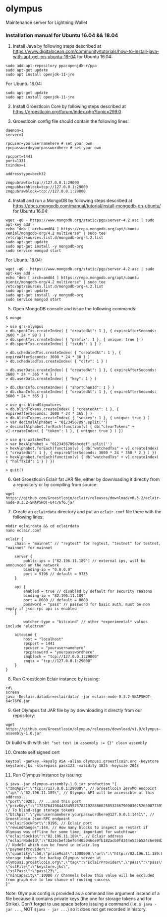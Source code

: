 # olympus
Maintenance server for Lightning Wallet

### Installation manual for Ubuntu 16.04 && 18.04

1. Install Java by following steps described at https://www.digitalocean.com/community/tutorials/how-to-install-java-with-apt-get-on-ubuntu-16-04 for Ubuntu 16.04:
```
sudo add-apt-repository ppa:openjdk-r/ppa
sudo apt-get update  
sudo apt install openjdk-11-jre
```

For Ubuntu 18.04:
```
sudo apt-get update  
sudo apt install openjdk-11-jre
```

2. Install Groestlcoin Core by following steps described at https://groestlcoin.org/forum/index.php?topic=299.0

3. Groestlcoin config file should contain the following lines: 
```
daemon=1
server=1

rpcuser=yourusernamehere # set your own
rpcpassword=yourpasswordhere # set your own

rpcport=1441
port=1331
txindex=1

addresstype=bech32

zmqpubrawtx=tcp://127.0.0.1:29000
zmqpubhashblock=tcp://127.0.0.1:29000
zmqpubrawblock=tcp://127.0.0.1:29000
```

4. Install and run a MongoDB by following steps described at https://docs.mongodb.com/manual/tutorial/install-mongodb-on-ubuntu/ for Ubuntu 16.04:
```
wget -qO - https://www.mongodb.org/static/pgp/server-4.2.asc | sudo apt-key add -
echo "deb [ arch=amd64 ] https://repo.mongodb.org/apt/ubuntu xenial/mongodb-org/4.2 multiverse" | sudo tee /etc/apt/sources.list.d/mongodb-org-4.2.list
sudo apt-get update
sudo apt-get install -y mongodb-org
sudo service mongod start
```

For Ubuntu 18.04:
```
wget -qO - https://www.mongodb.org/static/pgp/server-4.2.asc | sudo apt-key add -
echo "deb [ arch=amd64 ] https://repo.mongodb.org/apt/ubuntu bionic/mongodb-org/4.2 multiverse" | sudo tee /etc/apt/sources.list.d/mongodb-org-4.2.list
sudo apt-get update
sudo apt-get install -y mongodb-org
sudo service mongod start
```

5. Open MongoDB console and issue the following commands:
```
$ mongo

> use grs-olympus
> db.spentTxs.createIndex( { "createdAt": 1 }, { expireAfterSeconds: 3600 * 24 * 90 } )
> db.spentTxs.createIndex( { "prefix": 1 }, { unique: true } )
> db.spentTxs.createIndex( { "txids": 1 } )

> db.scheduledTxs.createIndex( { "createdAt": 1 }, { expireAfterSeconds: 3600 * 24 * 30 } )
> db.scheduledTxs.createIndex( { "cltv": 1 } )

> db.userData.createIndex( { "createdAt": 1 }, { expireAfterSeconds: 3600 * 24 * 365 * 4 } )
> db.userData.createIndex( { "key": 1 } )

> db.chanInfo.createIndex( { "shortChanId": 1 } )
> db.chanInfo.createIndex( { "createdAt": 1 }, { expireAfterSeconds: 3600 * 24 * 365 } )

> use grs-blindSignatures
> db.blindTokens.createIndex( { "createdAt": 1 }, { expireAfterSeconds: 3600 * 24 * 365 } )
> db.blindTokens.createIndex( { "seskey": 1 }, { unique: true } )
> var decimalAlphabet = "0123456789".split('')
> decimalAlphabet.forEach(function(v) { db["clearTokens" + v].createIndex( { "token": 1 }, { unique: true } ) })

> use grs-watchedTxs
> var hexAlphabet = "0123456789abcdef".split('')
> hexAlphabet.forEach(function(v) { db["watchedTxs" + v].createIndex( { "createdAt": 1 }, { expireAfterSeconds: 3600 * 24 * 360 * 2 } ) })
> hexAlphabet.forEach(function(v) { db["watchedTxs" + v].createIndex( { "halfTxId": 1 } ) })

> quit()
```

6. Get Groestlcoin Eclair fat JAR file, either by downloading it directly from a repository or by compiling from source:  
```
wget https://github.com/Groestlcoin/eclair/releases/download/v0.3.2/eclair-node-0.3.2-SNAPSHOT-64c76f6.jar  
```

7. Create an `eclairdata` directory and put an `eclair.conf` file there with the following lines:
```
mkdir eclairdata && cd eclairdata
nano eclair.conf
```

```
eclair {
	chain = "mainnet" // "regtest" for regtest, "testnet" for testnet, "mainnet" for mainnet

	server {
		public-ips = ["82.196.11.189"] // external ips, will be announced on the network
		binding-ip = "0.0.0.0"
		port = 9196 // default = 9735
	}

	api {
		enabled = true // disabled by default for security reasons
		binding-ip = "82.196.11.189"
		port = 8089 // default = 8080
		password = "pass" // password for basic auth, must be non empty if json-rpc api is enabled
	}

        watcher-type = "bitcoind" // other *experimental* values include "electrum"
	
	bitcoind {
		host = "localhost"
		rpcport = 1441
		rpcuser = "yourusernamehere"
		rpcpassword = "yourpasswordhere"
		zmqblock = "tcp://127.0.0.1:29000"
		zmqtx = "tcp://127.0.0.1:29000"
	}
}

```

8. Run Groestlcoin Eclair instance by issuing: 
```
cd\
screen
java -Declair.datadir=eclairdata/ -jar eclair-node-0.3.2-SNAPSHOT-64c76f6.jar
```
9. Get Olympus fat JAR file by by downloading it directly from our repository: 
```
wget https://github.com/Groestlcoin/olympus/releases/download/v1.0/olympus-assembly-1.0.jar
```
Or build with with `sbt "set test in assembly := {}" clean assembly`

10. Create self signed cert
```
keytool -genkey -keyalg RSA -alias olympus1.groestlcoin.org -keystore keystore.jks -storepass pass123 -validity 1825 -keysize 2048
```

11. Run Olympus instance by issuing:
```
$ java -jar olympus-assembly-1.0.jar production "{
\"zmqApi\":\"tcp://127.0.0.1:29000\", // Groestlcoin ZeroMQ endpoint
\"ip\":\"82.196.11.189\", // Olympus API will be accessible at this address...
\"port\":9203, // ...and this port
\"privKey\":\"17237641984433455757821928886025053286790003625266087739786982589470995742521\", // To blind-sign storage tokens
\"btcApi\":\"yourusernamehere:yourpasswordhere@127.0.0.1:1441\", // Groestlcoin Json-RPC endpoint
\"eclairSockPort\":9196, // Eclair port
\"rewindRange\":144, // How many blocks to inspect on restart if Olympus was offline for some time, important for watchtower
\"eclairSockIp\":\"82.196.11.189\", // Eclair address
\"eclairNodeId\":\"0226cbef3bef64405046de9fb182acb0fd344e535b524c6e98d2a9131235b8390b\", // NodeId which can be found in eclair.log
\"paymentProvider\":{\"quantity\":50,\"priceMsat\":1000000,\"url\":\"http://82.196.11.189:8089\",\"description\":\"50 storage tokens for backup Olympus server at olympus1.groestlcoin.org\",\"tag\":\"EclairProvider\",\"pass\":\"pass\"},
\"sslFile\":\"keystore.jks\",
\"sslPass\":\"pass123\",
\"minCapacity\":10000 // Channels below this value will be excluded from graph due to low chance of routing success
}"
```

Note: Olympus config is provided as a command line argument instead of a file because it contains private keys (the one for storage tokens and for Strike). Don't forget to use space before issuing a command (i.e. `$ java -jar ...`, NOT `$java - jar ...`) so it does not get recorded in history.
